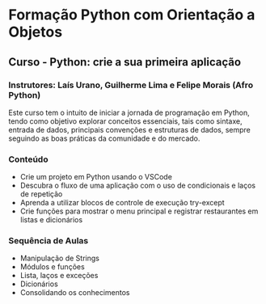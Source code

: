 # Formação Python com Orientação a Objetos

## Curso - Python: crie a sua primeira aplicação

### Instrutores: Laís Urano, Guilherme Lima e Felipe Morais (Afro Python)

Este curso tem o intuito de iniciar a jornada de programação em Python, tendo como objetivo explorar conceitos essenciais, tais como sintaxe, entrada de dados, principais convenções e estruturas de dados, sempre seguindo as boas práticas da comunidade e do mercado.

### Conteúdo

- Crie um projeto em Python usando o VSCode
- Descubra o fluxo de uma aplicação com o uso de condicionais e laços de repetição
- Aprenda a utilizar blocos de controle de execução try-except
- Crie funções para mostrar o menu principal e registrar restaurantes em listas e dicionários

### Sequência de Aulas

- Manipulação de Strings
- Módulos e funções
- Lista, laços e exceções
- Dicionários
- Consolidando os conhecimentos

<!-- ### Certificado

Código Credencial: [https://www.udemy.com/certificate/UC-4d91015f-040c-4cd0-befb-534f91535dae/](https://www.udemy.com/certificate/UC-e63bc040-be91-4c39-abed-7503bb1bd07a/)
-->
